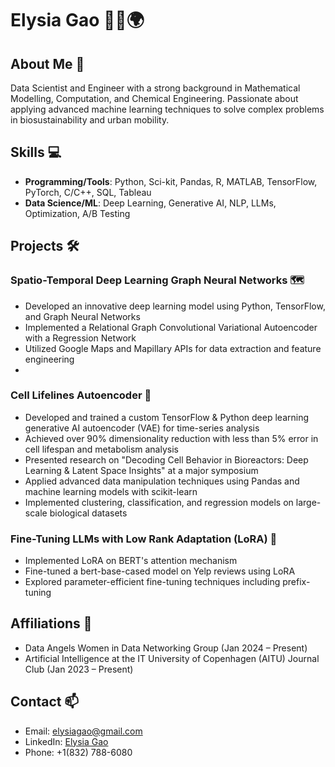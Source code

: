 # Elysia Gao 👩‍🔬🌍

## About Me 🚀
Data Scientist and Engineer with a strong background in Mathematical Modelling, Computation, and Chemical Engineering. Passionate about applying advanced machine learning techniques to solve complex problems in biosustainability and urban mobility.

## Skills 💻
- **Programming/Tools**: Python, Sci-kit, Pandas, R, MATLAB, TensorFlow, PyTorch, C/C++, SQL, Tableau
- **Data Science/ML**: Deep Learning, Generative AI, NLP, LLMs, Optimization, A/B Testing
  
## Projects 🛠️
### Spatio-Temporal Deep Learning Graph Neural Networks 🗺️
- Developed an innovative deep learning model using Python, TensorFlow, and Graph Neural Networks
- Implemented a Relational Graph Convolutional Variational Autoencoder with a Regression Network
- Utilized Google Maps and Mapillary APIs for data extraction and feature engineering
- 
### Cell Lifelines Autoencoder 🧫
- Developed and trained a custom TensorFlow & Python deep learning generative AI autoencoder (VAE) for time-series analysis
- Achieved over 90% dimensionality reduction with less than 5% error in cell lifespan and metabolism analysis
- Presented research on "Decoding Cell Behavior in Bioreactors: Deep Learning & Latent Space Insights" at a major symposium
- Applied advanced data manipulation techniques using Pandas and machine learning models with scikit-learn 
- Implemented clustering, classification, and regression models on large-scale biological datasets

### Fine-Tuning LLMs with Low Rank Adaptation (LoRA) 🤖
- Implemented LoRA on BERT's attention mechanism
- Fine-tuned a bert-base-cased model on Yelp reviews using LoRA
- Explored parameter-efficient fine-tuning techniques including prefix-tuning

## Affiliations 🤝
- Data Angels Women in Data Networking Group (Jan 2024 – Present)
- Artificial Intelligence at the IT University of Copenhagen (AITU) Journal Club (Jan 2023 – Present)

## Contact 📫
- Email: elysiagao@gmail.com
- LinkedIn: [Elysia Gao](https://www.linkedin.com/in/elysiagao/)
- Phone: +1(832) 788-6080

